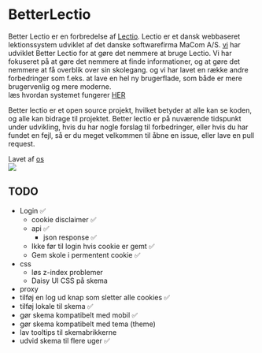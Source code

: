 # BetterLectio

Better Lectio er en forbredelse af [Lectio](https://lectio.dk). Lectio er et dansk webbaseret lektionssystem udviklet af det danske softwarefirma MaCom A/S. [vi](https://github.com/victorDigital/betterLectio/graphs/contributors) har udviklet Better Lectio for at gøre det nemmere at bruge Lectio. Vi har fokuseret på at gøre det nemmere at finde informationer, og at gøre det nemmere at få overblik over sin skolegang. og vi har lavet en række andre forbedringer som f.eks. at lave en hel ny brugerflade, som både er mere brugervenlig og mere moderne.  
læs hvordan systemet fungerer [HER](https://betlec.netlify.app/help)  

Better lectio er et open source projekt, hvilket betyder at alle kan se koden, og alle kan bidrage til projektet. Better lectio er på nuværende tidspunkt under udvikling, hvis du har nogle forslag til forbedringer, eller hvis du har fundet en fejl, så er du meget velkommen til åbne en issue, eller lave en pull request.

Lavet af [os](https://github.com/victorDigital/betterLectio/graphs/contributors)  
<img src="https://contrib.rocks/image?repo=victorDigital/betterLectio" />

## TODO
- Login ✅
  - cookie disclaimer ✅
  - api ✅
    - json response ✅
  - Ikke før til login hvis cookie er gemt ✅
  - Gem skole i permentent cookie ✅
- css
  - løs z-index problemer
  - Daisy UI CSS på skema
- proxy 
- tilføj en log ud knap som sletter alle cookies ✅
- tilføj lokale til skema ✅
- gør skema kompatibelt med mobil ✅
- gør skema kompatibelt med tema (theme)
- lav tooltips til skemabrikkerne
- udvid skema til flere uger ✅
